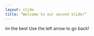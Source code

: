 ```yaml
---
layout: slide
title: “Welcome to our second slide!”
---
```

im the best
Use the left arrow to go back!
